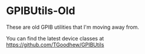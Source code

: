 # GPIBUtils-Old
These are old GPIB utilities that I'm moving away from.

You can find the latest device classes at https://github.com/TGoodhew/GPIBUtils
